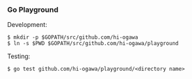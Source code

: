 ### Go Playground

Development:

```
$ mkdir -p $GOPATH/src/github.com/hi-ogawa
$ ln -s $PWD $GOPATH/src/github.com/hi-ogawa/playground
```

Testing:

```
$ go test github.com/hi-ogawa/playground/<directory name>
```

